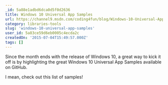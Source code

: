 ```yaml
---
_id: 5a88e1adbd6dca0d5f0d2636
title: Windows 10 Universal App Samples
url: https://channel9.msdn.com/coding4fun/blog/Windows-10-Universal-App-Samples
category: libraries-tools
slug: 'windows-10-universal-app-samples'
user_id: 5a83ce59d6eb0005c4ecda2c
createdOn: '2015-07-04T15:49:57.000Z'
tags: []
---
```


Since the month ends with the release of Windows 10, a great way to kick it off is by highlighting the great Windows 10 Universal App Samples available on GitHub.

I mean, check out this list of samples!

